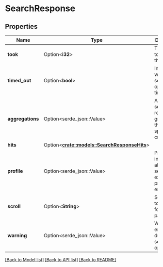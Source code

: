 # SearchResponse

## Properties

Name | Type | Description | Notes
------------ | ------------- | ------------- | -------------
**took** | Option<**i32**> | Time taken to execute the search | [optional]
**timed_out** | Option<**bool**> | Indicates whether the search operation timed out | [optional]
**aggregations** | Option<serde_json::Value> | Aggregated search results grouped by the specified criteria | [optional]
**hits** | Option<[**crate::models::SearchResponseHits**](SearchResponse_hits.md)> |  | [optional]
**profile** | Option<serde_json::Value> | Profile information about the search execution, if profiling is enabled | [optional]
**scroll** | Option<**String**> | Scroll token to be used fo pagination | [optional]
**warning** | Option<serde_json::Value> | Warnings encountered during the search operation | [optional]

[[Back to Model list]](../README.md#documentation-for-models) [[Back to API list]](../README.md#documentation-for-api-endpoints) [[Back to README]](../README.md)


